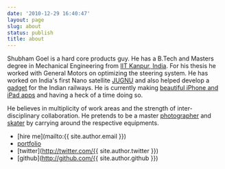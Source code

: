```yaml
---
date: '2010-12-29 16:40:47'
layout: page
slug: about
status: publish
title: about
---
```

Shubham Goel is a hard core products guy. He has a B.Tech and Masters degree in Mechanical Engineering from [IIT Kanpur, India](http://www.iitk.ac.in/). For his thesis he worked with General Motors on optimizing the steering system. He has worked on India's first Nano satellite [JUGNU](http://www.iitk.ac.in/me/jugnu/index.htm) and also helped develop a [gadget](http://momsiitk.wordpress.com/moms/) for the Indian railways. He is currently making [beautiful iPhone and iPad apps](http://whatanapp.com) and having a heck of a time doing so.

He believes in multiplicity of work areas and the strength of inter-disciplinary collaboration. He pretends to be a master [photographer](http://www.canon.co.uk/for_home/product_finder/cameras/digital_slr/EOS_500D/) and [skater](http://www.k2skates.com/inline-skates/il-capo) by carrying around the respective equipments.

- [hire me](mailto:{{ site.author.email }})
- [portfolio](http://whatanapp.com/shubhamgoel)
- [twitter](http://twitter.com/{{ site.author.twitter }})
- [github](http://github.com/{{ site.author.github }})






